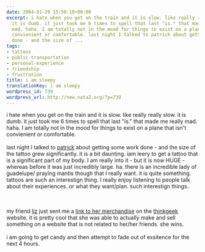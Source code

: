```yaml
---
date: 2004-01-29 15:50:10+00:00
excerpt: i hate when you get on the train and it is slow. like really really slow.
  it is dumb. it just took me 6 times to spell that last "is." that made me really
  mad. haha. I am totally not in the mood for things to exist on a plane that isn't
  convienient or comfortable. last night I talked to patrick about getting some work
  done - and the size of ...
tags:
- tattoos
- public-transportation
- personal-experience
- friendship
- frustration
title: i am sleepy
translationKey: i am sleepy
wordpress_id: 739
wordpress_url: http://new.nata2.org/?p=739
---
```


i hate when you get on the train and it is slow. like really really slow. it is dumb. it just took me 6 times to spell that last "is." that made me really mad. haha. I am totally not in the mood for things to exist on a plane that isn't convienient or comfortable. <br/><br/>last night I talked to <a href="http://www.patrickcornolo.com/">patrick</a> about getting some work done - and the size of the tattoo grew significantly. it is a bit daunting.  iam leery to get a tattoo that is a significant part of my body. I am really into it - but it is now HUGE - whereas before it was just incredibly large. ha. there is an incredible lady of guadelupe/ praying mantis though that I really want. it is quite something. <br/>tattoos are such an interestign thing. I really enjoy listening to people talk about their experiences. or what they want/plan. such interestign things.. 

<br/><br/>my friend <a href="http://quantazelle.com/">liz</a> just sent me a <a href="http://www.thinkgeek.com/interests/valentines/67b3/">link to her merchandise</a> on the <a href="http://www.thinkgeek.com">thinkgeek</a> website. it is pretty cool that she was able to actually make and sell something on a website that is not related to her/her friends. she wins.
<br/><br/>i am going to get candy and then attempt to fade out of exsitence for the next 4 hours.